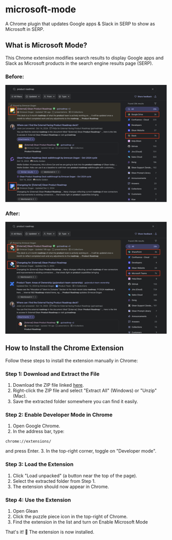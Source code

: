 # microsoft-mode

A Chrome plugin that updates Google apps & Slack in SERP to show as Microsoft in SERP.

## What is Microsoft Mode?

This Chrome extension modifies search results to display Google apps and Slack as Microsoft products in the search engine results page (SERP).

### Before:
![Before Microsoft Mode](images/screenshot_1.png)

### After:
![After Microsoft Mode](images/screenshot_2.png)

## How to Install the Chrome Extension

Follow these steps to install the extension manually in Chrome:

### Step 1: Download and Extract the File

1. Download the ZIP file linked [here](#).
2. Right-click the ZIP file and select "Extract All" (Windows) or "Unzip" (Mac).
3. Save the extracted folder somewhere you can find it easily.

### Step 2: Enable Developer Mode in Chrome

1. Open Google Chrome.
2. In the address bar, type: 
```
chrome://extensions/
```

and press Enter.
3. In the top-right corner, toggle on "Developer mode".

### Step 3: Load the Extension

1. Click "Load unpacked" (a button near the top of the page).
2. Select the extracted folder from Step 1.
3. The extension should now appear in Chrome.

### Step 4: Use the Extension

1. Open Glean
2. Click the puzzle piece icon in the top-right of Chrome.
3. Find the extension in the list and turn on Enable Microsoft Mode

That's it! 🎉 The extension is now installed.